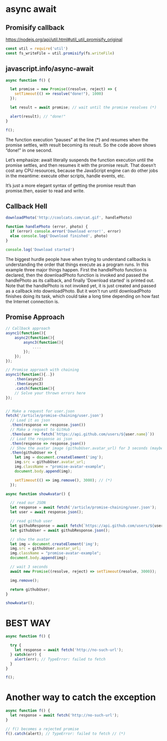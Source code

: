 # async await


## Promisify callback

https://nodejs.org/api/util.html#util_util_promisify_original

```javascript
const util = require('util')
const fs_writeFile = util.promisify(fs.writeFile)
```

## javascript.info/async-await


```javascript
async function f() {

  let promise = new Promise((resolve, reject) => {
    setTimeout(() => resolve("done!"), 1000)
  });

  let result = await promise; // wait until the promise resolves (*)

  alert(result); // "done!"
}

f();
```
The function execution “pauses” at the line (*) and resumes when the promise settles, with result becoming its result. So the code above shows “done!” in one second.

Let’s emphasize: await literally suspends the function execution until the promise settles, and then resumes it with the promise result. That doesn’t cost any CPU resources, because the JavaScript engine can do other jobs in the meantime: execute other scripts, handle events, etc.

It’s just a more elegant syntax of getting the promise result than promise.then, easier to read and write.


## Callback Hell

```javascript
downloadPhoto('http://coolcats.com/cat.gif', handlePhoto)

function handlePhoto (error, photo) {
  if (error) console.error('Download error!', error)
  else console.log('Download finished', photo)
}

console.log('Download started')
```

The biggest hurdle people have when trying to understand callbacks is understanding the order that things execute as a program runs. In this example three major things happen. First the handlePhoto function is declared, then the downloadPhoto function is invoked and passed the handlePhoto as its callback, and finally 'Download started' is printed out. Note that the handlePhoto is not invoked yet, it is just created and passed as a callback into downloadPhoto. But it won't run until downloadPhoto finishes doing its task, which could take a long time depending on how fast the Internet connection is.

## Promise Approach

```javascript
// Callback approach
async1(function(){
    async2(function(){
        async3(function(){
            ....
        });
    });
});

// Promise approach with chaining
async1(function(){..})
    .then(async2)
    .then(async3)
    .catch(function(){
    // Solve your thrown errors here
});
```

```javascript

// Make a request for user.json
fetch('/article/promise-chaining/user.json')
  // Load it as json
  .then(response => response.json())
  // Make a request to GitHub
  .then(user => fetch(`https://api.github.com/users/${user.name}`))
  // Load the response as json
  .then(response => response.json())
  // Show the avatar image (githubUser.avatar_url) for 3 seconds (maybe animate it)
  .then(githubUser => {
    let img = document.createElement('img');
    img.src = githubUser.avatar_url;
    img.className = "promise-avatar-example";
    document.body.append(img);

    setTimeout(() => img.remove(), 3000); // (*)
  });
```

```javascript
async function showAvatar() {

  // read our JSON
  let response = await fetch('/article/promise-chaining/user.json');
  let user = await response.json();

  // read github user
  let githubResponse = await fetch(`https://api.github.com/users/${user.name}`);
  let githubUser = await githubResponse.json();

  // show the avatar
  let img = document.createElement('img');
  img.src = githubUser.avatar_url;
  img.className = "promise-avatar-example";
  document.body.append(img);

  // wait 3 seconds
  await new Promise((resolve, reject) => setTimeout(resolve, 3000));

  img.remove();

  return githubUser;
}

showAvatar();
```

# BEST WAY

```javascript
async function f() {

  try {
    let response = await fetch('http://no-such-url');
  } catch(err) {
    alert(err); // TypeError: failed to fetch
  }
}

f();
```

# Another way to catch the exception

```javascript
async function f() {
  let response = await fetch('http://no-such-url');
}

// f() becomes a rejected promise
f().catch(alert); // TypeError: failed to fetch // (*)
```
